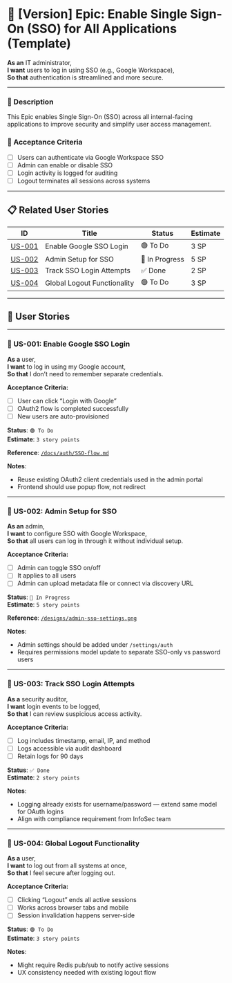 # 🚀 [Version] Epic: Enable Single Sign-On (SSO) for All Applications (Template)

**As an** IT administrator,  
**I want** users to log in using SSO (e.g., Google Workspace),  
**So that** authentication is streamlined and more secure.

---

### 🧭 Description
This Epic enables Single Sign-On (SSO) across all internal-facing applications to improve security and simplify user access management.

### 🎯 Acceptance Criteria
- [ ] Users can authenticate via Google Workspace SSO
- [ ] Admin can enable or disable SSO
- [ ] Login activity is logged for auditing
- [ ] Logout terminates all sessions across systems

---

## 📋 Related User Stories

| ID      | Title                             | Status       | Estimate |
|---------|-----------------------------------|--------------|----------|
| [US-001](#us-001-enable-google-sso-login)   | Enable Google SSO Login         | 🟢 To Do     | 3 SP     |
| [US-002](#us-002-admin-setup-for-sso)       | Admin Setup for SSO             | 🔧 In Progress | 5 SP     |
| [US-003](#us-003-track-sso-login-attempts)  | Track SSO Login Attempts        | ✅ Done      | 2 SP     |
| [US-004](#us-004-global-logout-functionality) | Global Logout Functionality     | 🟢 To Do     | 3 SP     |

---

## 📘 User Stories

---

### 🧩 US-001: Enable Google SSO Login

**As a** user,  
**I want** to log in using my Google account,  
**So that** I don’t need to remember separate credentials.

**Acceptance Criteria:**
- [ ] User can click “Login with Google”
- [ ] OAuth2 flow is completed successfully
- [ ] New users are auto-provisioned

**Status**: `🟢 To Do`  
**Estimate**: `3 story points`

**Reference**: [`/docs/auth/SSO-flow.md`](./docs/auth/SSO-flow.md)

**Notes**:
- Reuse existing OAuth2 client credentials used in the admin portal
- Frontend should use popup flow, not redirect

---

### 🧩 US-002: Admin Setup for SSO

**As an** admin,  
**I want** to configure SSO with Google Workspace,  
**So that** all users can log in through it without individual setup.

**Acceptance Criteria:**
- [ ] Admin can toggle SSO on/off
- [ ] It applies to all users
- [ ] Admin can upload metadata file or connect via discovery URL

**Status**: `🔧 In Progress`  
**Estimate**: `5 story points`

**Reference**: [`/designs/admin-sso-settings.png`](./designs/admin-sso-settings.png)

**Notes**:
- Admin settings should be added under `/settings/auth`
- Requires permissions model update to separate SSO-only vs password users

---

### 🧩 US-003: Track SSO Login Attempts

**As a** security auditor,  
**I want** login events to be logged,  
**So that** I can review suspicious access activity.

**Acceptance Criteria:**
- [ ] Log includes timestamp, email, IP, and method
- [ ] Logs accessible via audit dashboard
- [ ] Retain logs for 90 days

**Status**: `✅ Done`  
**Estimate**: `2 story points`

**Notes**:
- Logging already exists for username/password — extend same model for OAuth logins
- Align with compliance requirement from InfoSec team

---

### 🧩 US-004: Global Logout Functionality

**As a** user,  
**I want** to log out from all systems at once,  
**So that** I feel secure after logging out.

**Acceptance Criteria:**
- [ ] Clicking “Logout” ends all active sessions
- [ ] Works across browser tabs and mobile
- [ ] Session invalidation happens server-side

**Status**: `🟢 To Do`  
**Estimate**: `3 story points`

**Notes**:
- Might require Redis pub/sub to notify active sessions
- UX consistency needed with existing logout flow
